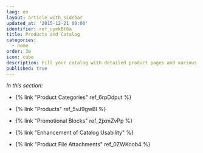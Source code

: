 ```yaml
---
lang: en
layout: article_with_sidebar
updated_at: '2015-12-21 00:00'
identifier: ref_uymkBt6a
title: Products and Catalog
categories:
  - home
order: 30
icon: cube
description: Fill your catalog with detailed product pages and various promotional blocks
published: true
---
```

_In this section:_

*   {% link "Product Categories" ref_6rpDdput %}
*   {% link "Products" ref_5vJ9gwBl %}
*   {% link "Promotional Blocks" ref_2jxmZvPp %}
*   {% link "Enhancement of Catalog Usability"  %}

*   {% link "Product File Attachments" ref_0ZWKcob4 %}
